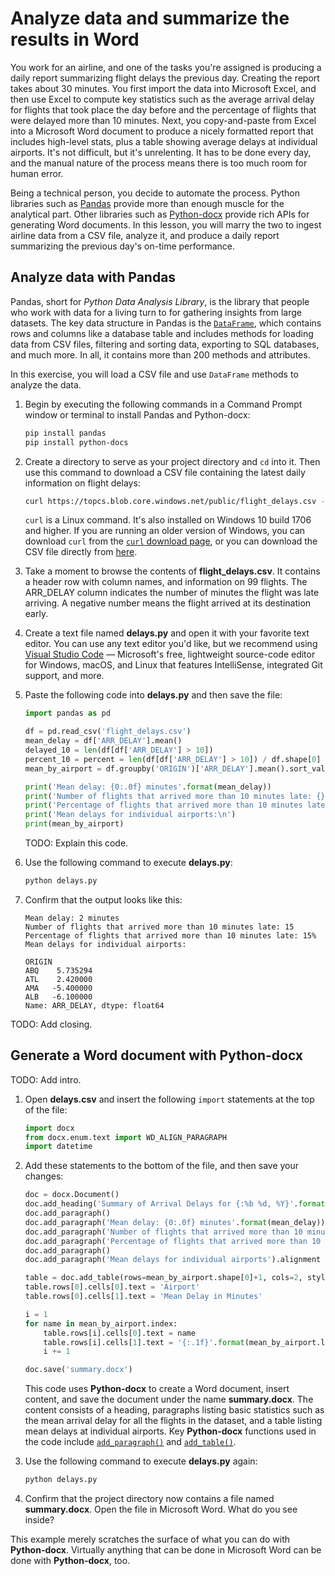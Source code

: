 # Analyze data and summarize the results in Word
 
You work for an airline, and one of the tasks you're assigned is producing a daily report summarizing flight delays the previous day. Creating the report takes about 30 minutes. You first import the data into Microsoft Excel, and then use Excel to compute key statistics such as the average arrival delay for flights that took place the day before and the percentage of flights that were delayed more than 10 minutes. Next, you copy-and-paste from Excel into a Microsoft Word document to produce a nicely formatted report that includes high-level stats, plus a table showing average delays at individual airports. It's not difficult, but it's unrelenting. It has to be done every day, and the manual nature of the process means there is too much room for human error.

Being a technical person, you decide to automate the process. Python libraries such as [Pandas](https://pandas.pydata.org/) provide more than enough muscle for the analytical part. Other libraries such as [Python-docx](https://python-docx.readthedocs.io/en/latest/) provide rich APIs for generating Word documents. In this lesson, you will marry the two to ingest airline data from a CSV file, analyze it, and produce a daily report summarizing the previous day's on-time performance.

## Analyze data with Pandas

Pandas, short for *Python Data Analysis Library*, is the library that people who work with data for a living turn to for gathering insights from large datasets. The key data structure in Pandas is the [`DataFrame`](https://pandas.pydata.org/pandas-docs/stable/reference/api/pandas.DataFrame.html), which contains rows and columns like a database table and includes methods for loading data from CSV files, filtering and sorting data, exporting to SQL databases, and much more. In all, it contains more than 200 methods and attributes.

In this exercise, you will load a CSV file and use `DataFrame` methods to analyze the data.

1. Begin by executing the following commands in a Command Prompt window or terminal to install Pandas and Python-docx:

	```bash
	pip install pandas
	pip install python-docs
	```

1. Create a directory to serve as your project directory and `cd` into it. Then use this command to download a CSV file containing the latest daily information on flight delays:

	```bash
	curl https://topcs.blob.core.windows.net/public/flight_delays.csv -o flight_delays.csv
	```

	`curl` is a Linux command. It's also installed on Windows 10 build 1706 and higher. If you are running an older version of Windows, you can download `curl` from the [`curl` download page](https://curl.haxx.se/download.html), or you can download the CSV file directly from [here](https://topcs.blob.core.windows.net/public/flight_delays.csv).

1. Take a moment to browse the contents of **flight_delays.csv**. It contains a header row with column names, and information on 99 flights. The ARR_DELAY column indicates the number of minutes the flight was late arriving. A negative number means the flight arrived at its destination early.

1. Create a text file named **delays.py** and open it with your favorite text editor. You can use any text editor you'd like, but we recommend using [Visual Studio Code](https://code.visualstudio.com/) — Microsoft's free, lightweight source-code editor for Windows, macOS, and Linux that features IntelliSense, integrated Git support, and more.

1. Paste the following code into **delays.py** and then save the file:

	```python
	import pandas as pd
	
	df = pd.read_csv('flight_delays.csv')
	mean_delay = df['ARR_DELAY'].mean()
	delayed_10 = len(df[df['ARR_DELAY'] > 10])
	percent_10 = percent = len(df[df['ARR_DELAY'] > 10]) / df.shape[0]
	mean_by_airport = df.groupby('ORIGIN')['ARR_DELAY'].mean().sort_values(ascending=False)
	
	print('Mean delay: {0:.0f} minutes'.format(mean_delay))
	print('Number of flights that arrived more than 10 minutes late: {}'.format(delayed_10))
	print('Percentage of flights that arrived more than 10 minutes late: {0:.0%}'.format(percent_10))
	print('Mean delays for individual airports:\n')
	print(mean_by_airport)
	```

	TODO: Explain this code.

1. Use the following command to execute **delays.py**:

	```bash
	python delays.py
	```

1. Confirm that the output looks like this:

	```
	Mean delay: 2 minutes
	Number of flights that arrived more than 10 minutes late: 15
	Percentage of flights that arrived more than 10 minutes late: 15%
	Mean delays for individual airports:
	
	ORIGIN
	ABQ    5.735294
	ATL    2.420000
	AMA   -5.400000
	ALB   -6.100000
	Name: ARR_DELAY, dtype: float64
	```

TODO: Add closing.

## Generate a Word document with Python-docx

TODO: Add intro.

1. Open **delays.csv** and insert the following `import` statements at the top of the file:

	```python
	import docx
	from docx.enum.text import WD_ALIGN_PARAGRAPH
	import datetime
	```

1. Add these statements to the bottom of the file, and then save your changes:

	```python
	doc = docx.Document()
	doc.add_heading('Summary of Arrival Delays for {:%b %d, %Y}'.format(datetime.date.today()))
	doc.add_paragraph()
	doc.add_paragraph('Mean delay: {0:.0f} minutes'.format(mean_delay))
	doc.add_paragraph('Number of flights that arrived more than 10 minutes late: {}'.format(delayed_10))
	doc.add_paragraph('Percentage of flights that arrived more than 10 minutes late: {0:.0%}'.format(percent_10))
	doc.add_paragraph()
	doc.add_paragraph('Mean delays for individual airports').alignment = WD_ALIGN_PARAGRAPH.CENTER
	
	table = doc.add_table(rows=mean_by_airport.shape[0]+1, cols=2, style='Table Grid')
	table.rows[0].cells[0].text = 'Airport'
	table.rows[0].cells[1].text = 'Mean Delay in Minutes'
	
	i = 1
	for name in mean_by_airport.index:
	    table.rows[i].cells[0].text = name
	    table.rows[i].cells[1].text = '{:.1f}'.format(mean_by_airport.loc[name])
	    i += 1
	
	doc.save('summary.docx')
	```

	This code uses **Python-docx** to create a Word document, insert content, and save the document under the name **summary.docx**. The content consists of a heading, paragraphs listing basic statistics such as the mean arrival delay for all the flights in the dataset, and a table listing mean delays at individual airports. Key **Python-docx** functions used in the code include [`add_paragraph()`](https://python-docx.readthedocs.io/en/latest/api/document.html#docx.document.Document.add_paragraph) and [`add_table()`](https://python-docx.readthedocs.io/en/latest/api/document.html#docx.document.Document.add_table).

1. Use the following command to execute **delays.py** again:

	```bash
	python delays.py
	```

1. Confirm that the project directory now contains a file named **summary.docx**. Open the file in Microsoft Word. What do you see inside?

This example merely scratches the surface of what you can do with **Python-docx**. Virtually anything that can be done in Microsoft Word can be done with **Python-docx**, too.
